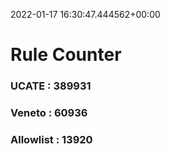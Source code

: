 2022-01-17 16:30:47.444562+00:00
# Rule Counter 
 ### UCATE : 389931

 ### Veneto : 60936

 ### Allowlist : 13920